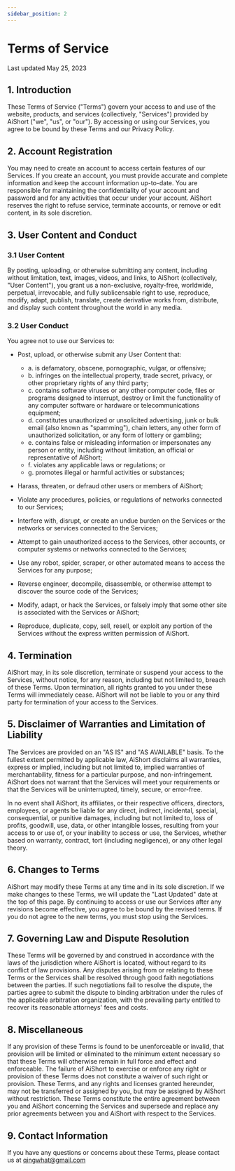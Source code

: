 ```yaml
---
sidebar_position: 2
---
```


# Terms of Service

Last updated May 25, 2023

## 1. Introduction

These Terms of Service ("Terms") govern your access to and use of the website, products, and services (collectively, "Services") provided by AiShort ("we", "us", or "our"). By accessing or using our Services, you agree to be bound by these Terms and our Privacy Policy.

## 2. Account Registration

You may need to create an account to access certain features of our Services. If you create an account, you must provide accurate and complete information and keep the account information up-to-date. You are responsible for maintaining the confidentiality of your account and password and for any activities that occur under your account. AiShort reserves the right to refuse service, terminate accounts, or remove or edit content, in its sole discretion.

## 3. User Content and Conduct

### 3.1 User Content

By posting, uploading, or otherwise submitting any content, including without limitation, text, images, videos, and links, to AiShort (collectively, "User Content"), you grant us a non-exclusive, royalty-free, worldwide, perpetual, irrevocable, and fully sublicensable right to use, reproduce, modify, adapt, publish, translate, create derivative works from, distribute, and display such content throughout the world in any media.

### 3.2 User Conduct

You agree not to use our Services to:

- Post, upload, or otherwise submit any User Content that:

  - a. is defamatory, obscene, pornographic, vulgar, or offensive;
  - b. infringes on the intellectual property, trade secret, privacy, or other proprietary rights of any third party;
  - c. contains software viruses or any other computer code, files or programs designed to interrupt, destroy or limit the functionality of any computer software or hardware or telecommunications equipment;
  - d. constitutes unauthorized or unsolicited advertising, junk or bulk email (also known as "spamming"), chain letters, any other form of unauthorized solicitation, or any form of lottery or gambling;
  - e. contains false or misleading information or impersonates any person or entity, including without limitation, an official or representative of AiShort;
  - f. violates any applicable laws or regulations; or
  - g. promotes illegal or harmful activities or substances;

- Harass, threaten, or defraud other users or members of AiShort;
- Violate any procedures, policies, or regulations of networks connected to our Services;
- Interfere with, disrupt, or create an undue burden on the Services or the networks or services connected to the Services;
- Attempt to gain unauthorized access to the Services, other accounts, or computer systems or networks connected to the Services;
- Use any robot, spider, scraper, or other automated means to access the Services for any purpose;
- Reverse engineer, decompile, disassemble, or otherwise attempt to discover the source code of the Services;
- Modify, adapt, or hack the Services, or falsely imply that some other site is associated with the Services or AiShort;
- Reproduce, duplicate, copy, sell, resell, or exploit any portion of the Services without the express written permission of AiShort.

## 4. Termination

AiShort may, in its sole discretion, terminate or suspend your access to the Services, without notice, for any reason, including but not limited to, breach of these Terms. Upon termination, all rights granted to you under these Terms will immediately cease. AiShort will not be liable to you or any third party for termination of your access to the Services.

## 5. Disclaimer of Warranties and Limitation of Liability

The Services are provided on an "AS IS" and "AS AVAILABLE" basis. To the fullest extent permitted by applicable law, AiShort disclaims all warranties, express or implied, including but not limited to, implied warranties of merchantability, fitness for a particular purpose, and non-infringement. AiShort does not warrant that the Services will meet your requirements or that the Services will be uninterrupted, timely, secure, or error-free.

In no event shall AiShort, its affiliates, or their respective officers, directors, employees, or agents be liable for any direct, indirect, incidental, special, consequential, or punitive damages, including but not limited to, loss of profits, goodwill, use, data, or other intangible losses, resulting from your access to or use of, or your inability to access or use, the Services, whether based on warranty, contract, tort (including negligence), or any other legal theory.

## 6. Changes to Terms

AiShort may modify these Terms at any time and in its sole discretion. If we make changes to these Terms, we will update the "Last Updated" date at the top of this page. By continuing to access or use our Services after any revisions become effective, you agree to be bound by the revised terms. If you do not agree to the new terms, you must stop using the Services.

## 7. Governing Law and Dispute Resolution

These Terms will be governed by and construed in accordance with the laws of the jurisdiction where AiShort is located, without regard to its conflict of law provisions. Any disputes arising from or relating to these Terms or the Services shall be resolved through good faith negotiations between the parties. If such negotiations fail to resolve the dispute, the parties agree to submit the dispute to binding arbitration under the rules of the applicable arbitration organization, with the prevailing party entitled to recover its reasonable attorneys' fees and costs.

## 8. Miscellaneous

If any provision of these Terms is found to be unenforceable or invalid, that provision will be limited or eliminated to the minimum extent necessary so that these Terms will otherwise remain in full force and effect and enforceable. The failure of AiShort to exercise or enforce any right or provision of these Terms does not constitute a waiver of such right or provision. These Terms, and any rights and licenses granted hereunder, may not be transferred or assigned by you, but may be assigned by AiShort without restriction. These Terms constitute the entire agreement between you and AiShort concerning the Services and supersede and replace any prior agreements between you and AiShort with respect to the Services.

## 9. Contact Information

If you have any questions or concerns about these Terms, please contact us at qingwhat@gmail.com
